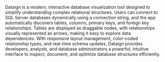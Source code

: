 Dataign is a modern, interactive database visualization tool designed to simplify understanding complex relational structures. Users can connect to SQL Server databases dynamically using a connection string, and the app automatically discovers tables, columns, primary keys, and foreign key relationships. Tables are displayed as draggable nodes, with relationships visually represented as arrows, making it easy to explore data dependencies. With responsive layout management, color-coded relationship types, and real-time schema updates, Dataign provides developers, analysts, and database administrators a powerful, intuitive interface to inspect, document, and optimize database structures efficiently.
